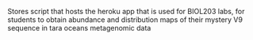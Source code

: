 Stores script that hosts the heroku app that is used for BIOL203 labs, for students to obtain abundance and distribution maps of their mystery V9 sequence in tara oceans metagenomic data
